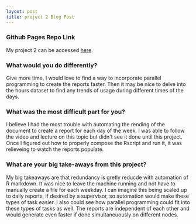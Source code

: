 ```yaml
---
layout: post
title: project 2 Blog Post
---
```


### Github Pages Repo Link  
My project 2 can be accessed [here](https://github.com/kmlopez12/ST558-Project2.git).

### What would you do differently?  
Give more time, I would love to find a way to incorporate parallel programming to create the reports faster. Then it may be nice to delve into the hours dataset to find any trends of usage during different times of the days.

### What was the most difficult part for you?  
I believe I had the most trouble with automating the rending of the document to create a report for each day of the week. I was able to follow the video and lecture on this topic but didn't see it done until this project. Once I figured out how to properly compose the Rscript and run it, it was relieveing to watch the reports populate.

### What are your big take-aways from this project?  
My big takeaways are that redundancy is gretly reducde with automation of R markdown. It was nice to leave the machine running and not have to manually create a file for each weekday. I can imagine this being scaled up to daily reports, if desired by a supervisor, so automation would make these types of task easier. I also could see how parallel programming could fit into these types of tasks as well. The reports are independent of each other and would generate even faster if done simultaneuously on different nodes.
